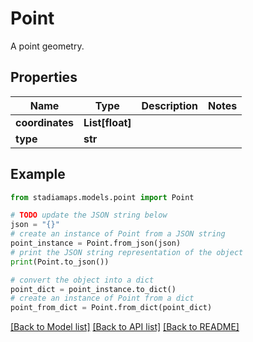 # Point

A point geometry.

## Properties

Name | Type | Description | Notes
------------ | ------------- | ------------- | -------------
**coordinates** | **List[float]** |  | 
**type** | **str** |  | 

## Example

```python
from stadiamaps.models.point import Point

# TODO update the JSON string below
json = "{}"
# create an instance of Point from a JSON string
point_instance = Point.from_json(json)
# print the JSON string representation of the object
print(Point.to_json())

# convert the object into a dict
point_dict = point_instance.to_dict()
# create an instance of Point from a dict
point_from_dict = Point.from_dict(point_dict)
```
[[Back to Model list]](../README.md#documentation-for-models) [[Back to API list]](../README.md#documentation-for-api-endpoints) [[Back to README]](../README.md)


